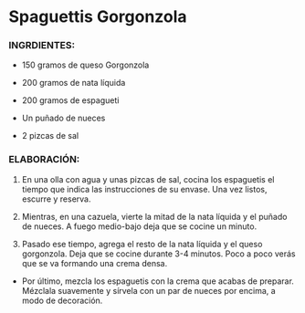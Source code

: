 # Spaguettis Gorgonzola

### INGRDIENTES:

+ 150 gramos de queso Gorgonzola

+ 200 gramos de nata líquida

+ 200 gramos de espagueti

+ Un puñado de nueces

+ 2 pizcas de sal

### ELABORACIÓN:

1. En una olla con agua y unas pizcas de sal, cocina los espaguetis el tiempo que indica las instrucciones de su envase. Una vez listos, escurre y reserva.

2. Mientras, en una cazuela, vierte la mitad de la nata líquida y el puñado de nueces. A fuego medio-bajo deja que se cocine un minuto.

3. Pasado ese tiempo, agrega el resto de la nata líquida y el queso gorgonzola. Deja que se cocine durante 3-4 minutos. Poco a poco verás que se va formando una crema densa.

+ Por último, mezcla los espaguetis con la crema que acabas de preparar. Mézclala suavemente y sírvela con un par de nueces por encima, a modo de decoración.